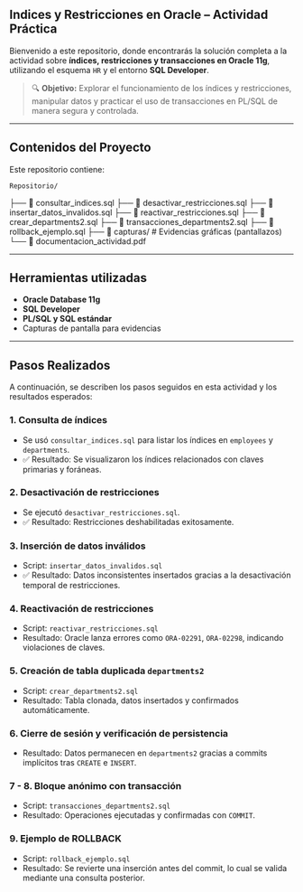 ## Indices y Restricciones en Oracle – Actividad Práctica

Bienvenido a este repositorio, donde encontrarás la solución completa a la actividad sobre **índices, restricciones y transacciones en Oracle 11g**, utilizando el esquema `HR` y el entorno **SQL Developer**.

> 🔍 **Objetivo:** Explorar el funcionamiento de los índices y restricciones, manipular datos y practicar el uso de transacciones en PL/SQL de manera segura y controlada.

---

## Contenidos del Proyecto

Este repositorio contiene:

	Repositorio/
├── 📜 consultar_indices.sql
├── 📜 desactivar_restricciones.sql
├── 📜 insertar_datos_invalidos.sql
├── 📜 reactivar_restricciones.sql
├── 📜 crear_departments2.sql
├── 📜 transacciones_departments2.sql
├── 📜 rollback_ejemplo.sql
├── 📸 capturas/ # Evidencias gráficas (pantallazos)
└── 📄 documentacion_actividad.pdf

---

## Herramientas utilizadas

-  **Oracle Database 11g**
-  **SQL Developer**
-  **PL/SQL y SQL estándar**
-  Capturas de pantalla para evidencias

---

## Pasos Realizados

A continuación, se describen los pasos seguidos en esta actividad y los resultados esperados:

###  1. Consulta de índices

- Se usó `consultar_indices.sql` para listar los índices en `employees` y `departments`.
- ✅ Resultado: Se visualizaron los índices relacionados con claves primarias y foráneas.

###  2. Desactivación de restricciones

- Se ejecutó `desactivar_restricciones.sql`.
- ✅ Resultado: Restricciones deshabilitadas exitosamente.

###  3. Inserción de datos inválidos

- Script: `insertar_datos_invalidos.sql`
- ✅ Resultado: Datos inconsistentes insertados gracias a la desactivación temporal de restricciones.

###  4. Reactivación de restricciones

- Script: `reactivar_restricciones.sql`
- Resultado: Oracle lanza errores como `ORA-02291`, `ORA-02298`, indicando violaciones de claves.

###  5. Creación de tabla duplicada `departments2`

- Script: `crear_departments2.sql`
- Resultado: Tabla clonada, datos insertados y confirmados automáticamente.

### 6. Cierre de sesión y verificación de persistencia

- Resultado: Datos permanecen en `departments2` gracias a commits implícitos tras `CREATE` e `INSERT`.

### 7 - 8. Bloque anónimo con transacción

- Script: `transacciones_departments2.sql`
- Resultado: Operaciones ejecutadas y confirmadas con `COMMIT`.

### 9. Ejemplo de ROLLBACK

- Script: `rollback_ejemplo.sql`
- Resultado: Se revierte una inserción antes del commit, lo cual se valida mediante una consulta posterior.

